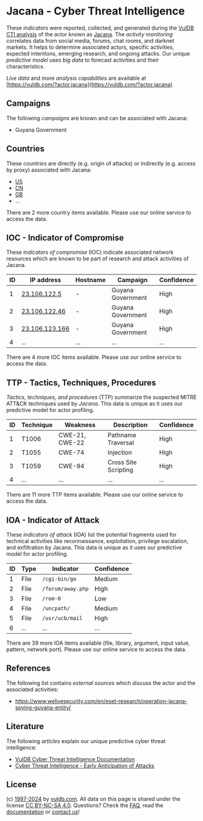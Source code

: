 # Jacana - Cyber Threat Intelligence

These _indicators_ were reported, collected, and generated during the [VulDB CTI analysis](https://vuldb.com/?kb.cti) of the actor known as [Jacana](https://vuldb.com/?actor.jacana). The _activity monitoring_ correlates data from social media, forums, chat rooms, and darknet markets. It helps to determine associated actors, specific activities, expected intentions, emerging research, and ongoing attacks. Our unique _predictive model_ uses _big data_ to forecast activities and their characteristics.

_Live data_ and more _analysis capabilities_ are available at [https://vuldb.com/?actor.jacana](https://vuldb.com/?actor.jacana)

## Campaigns

The following _campaigns_ are known and can be associated with Jacana:

* Guyana Government

## Countries

These _countries_ are directly (e.g. origin of attacks) or indirectly (e.g. access by proxy) associated with Jacana:

* [US](https://vuldb.com/?country.us)
* [CN](https://vuldb.com/?country.cn)
* [GB](https://vuldb.com/?country.gb)
* ...

There are 2 more country items available. Please use our online service to access the data.

## IOC - Indicator of Compromise

These _indicators of compromise_ (IOC) indicate associated network resources which are known to be part of research and attack activities of Jacana.

ID | IP address | Hostname | Campaign | Confidence
-- | ---------- | -------- | -------- | ----------
1 | [23.106.122.5](https://vuldb.com/?ip.23.106.122.5) | - | Guyana Government | High
2 | [23.106.122.46](https://vuldb.com/?ip.23.106.122.46) | - | Guyana Government | High
3 | [23.106.123.166](https://vuldb.com/?ip.23.106.123.166) | - | Guyana Government | High
4 | ... | ... | ... | ...

There are 4 more IOC items available. Please use our online service to access the data.

## TTP - Tactics, Techniques, Procedures

_Tactics, techniques, and procedures_ (TTP) summarize the suspected MITRE ATT&CK techniques used by _Jacana_. This data is unique as it uses our predictive model for actor profiling.

ID | Technique | Weakness | Description | Confidence
-- | --------- | -------- | ----------- | ----------
1 | T1006 | CWE-21, CWE-22 | Pathname Traversal | High
2 | T1055 | CWE-74 | Injection | High
3 | T1059 | CWE-94 | Cross Site Scripting | High
4 | ... | ... | ... | ...

There are 11 more TTP items available. Please use our online service to access the data.

## IOA - Indicator of Attack

These _indicators of attack_ (IOA) list the potential fragments used for technical activities like reconnaissance, exploitation, privilege escalation, and exfiltration by Jacana. This data is unique as it uses our predictive model for actor profiling.

ID | Type | Indicator | Confidence
-- | ---- | --------- | ----------
1 | File | `/cgi-bin/go` | Medium
2 | File | `/forum/away.php` | High
3 | File | `/rom-0` | Low
4 | File | `/uncpath/` | Medium
5 | File | `/usr/ucb/mail` | High
6 | ... | ... | ...

There are 39 more IOA items available (file, library, argument, input value, pattern, network port). Please use our online service to access the data.

## References

The following list contains _external sources_ which discuss the actor and the associated activities:

* https://www.welivesecurity.com/en/eset-research/operation-jacana-spying-guyana-entity/

## Literature

The following _articles_ explain our unique predictive cyber threat intelligence:

* [VulDB Cyber Threat Intelligence Documentation](https://vuldb.com/?kb.cti)
* [Cyber Threat Intelligence - Early Anticipation of Attacks](https://www.scip.ch/en/?labs.20201022)

## License

(c) [1997-2024](https://vuldb.com/?kb.changelog) by [vuldb.com](https://vuldb.com/?kb.about). All data on this page is shared under the license [CC BY-NC-SA 4.0](https://creativecommons.org/licenses/by-nc-sa/4.0/). Questions? Check the [FAQ](https://vuldb.com/?kb.faq), read the [documentation](https://vuldb.com/?kb) or [contact us](https://vuldb.com/?contact)!
